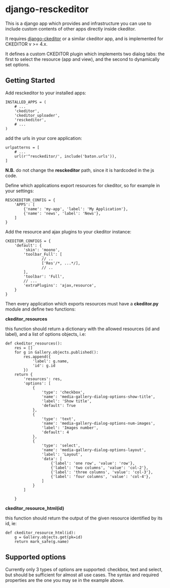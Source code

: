 # django-resckeditor

This is a django app which provides and infrastructure you can use to include custom contents of other apps directly inside ckeditor.

It requires [django-ckeditor](https://github.com/django-ckeditor/django-ckeditor) or a similar ckeditor app, and is implemented for CKEDITOR v >= 4.x.

It defines a custom CKEDITOR plugin which implements two dialog tabs: the first to select the resource (app and view), and the second to dynamically set options.

## Getting Started

Add resckeditor to your installed apps:

    INSTALLED_APPS = (
        # ...
        'ckeditor',
        'ckeditor_uploader',
        'resckeditor',
        # ...
    )

add the urls in your core application:

    urlpatterns = [
        # ...
        url(r'^resckeditor/', include('baton.urls')),
    ]

**N.B.** do not change the **resckeditor** path, since it is hardcoded in the js code.

Define which applications export resources for ckeditor, so for example in your settings:

    RESCKEDITOR_CONFIG = {
        'APPS': [
            {'name': 'my-app', 'label': 'My Application'},
            {'name': 'news', 'label': 'News'},
        ]
    }

Add the resource and ajax plugins to your ckeditor instance:

    CKEDITOR_CONFIGS = {
        'default': {
            'skin': 'moono',
            'toolbar_Full': [
                    // ..
                    ['Res'/*, ...*/],
                    // ..
            ],
            'toolbar': 'Full',
            // ...
            'extraPlugins': 'ajax,resource',
        }
    }

Then every application which exports resources must have a __ckeditor.py__ module and define two functions:

**ckeditor_resources**

this function should return  a dictionary with the allowed resources (id and label), and a list of options objects, i.e:

    def ckeditor_resources():
        res = []
        for g in Gallery.objects.published():
            res.append({
                'label': g.name,
                'id': g.id
            })
        return {
            'resources': res,
            'options': [
                {
                    'type': 'checkbox',
                    'name': 'media-gallery-dialog-options-show-title',
                    'label': 'Show title',
                    'default': True
                },
                {
                    'type': 'text',
                    'name': 'media-gallery-dialog-options-num-images',
                    'label': 'Images number',
                    'default': 4
                },
                {
                    'type': 'select',
                    'name': 'media-gallery-dialog-options-layout',
                    'label': 'Layout',
                    'data': [
                        {'label': 'one row', 'value': 'row'},
                        {'label': 'two columns', 'value': 'col-2'},
                        {'label': 'three columns', 'value': 'col-3'},
                        {'label': 'four columns', 'value': 'col-4'},
                    ]
                }
            ]

        }

**ckeditor_resource_html(id)**

this function should return the output of the given resource identified by its id, ie:

    def ckeditor_resource_html(id):
        g = Gallery.objects.get(pk=id)
        return mark_safe(g.name)

## Supported options

Currently only 3 types of options are supported: checkbox, text and select, but should be sufficient for almost all use cases.
The syntax and required properties are the one you may se in the example above.

